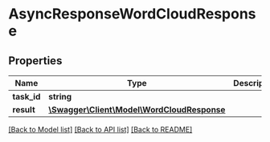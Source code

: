 # AsyncResponseWordCloudResponse

## Properties
Name | Type | Description | Notes
------------ | ------------- | ------------- | -------------
**task_id** | **string** |  | [optional] 
**result** | [**\Swagger\Client\Model\WordCloudResponse**](WordCloudResponse.md) |  | [optional] 

[[Back to Model list]](../README.md#documentation-for-models) [[Back to API list]](../README.md#documentation-for-api-endpoints) [[Back to README]](../README.md)


